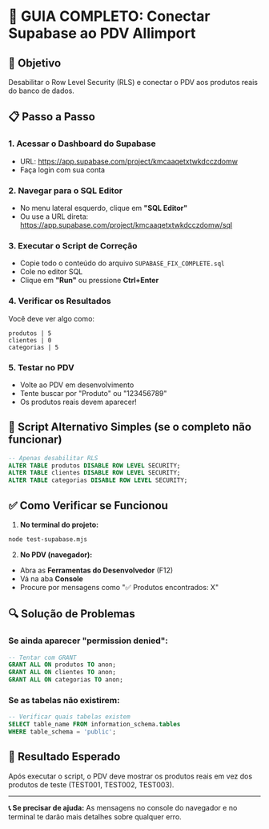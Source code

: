 # 🔧 GUIA COMPLETO: Conectar Supabase ao PDV Allimport

## 🎯 Objetivo
Desabilitar o Row Level Security (RLS) e conectar o PDV aos produtos reais do banco de dados.

## 📋 Passo a Passo

### 1. **Acessar o Dashboard do Supabase**
- URL: https://app.supabase.com/project/kmcaaqetxtwkdcczdomw
- Faça login com sua conta

### 2. **Navegar para o SQL Editor**
- No menu lateral esquerdo, clique em **"SQL Editor"**
- Ou use a URL direta: https://app.supabase.com/project/kmcaaqetxtwkdcczdomw/sql

### 3. **Executar o Script de Correção**
- Copie todo o conteúdo do arquivo `SUPABASE_FIX_COMPLETE.sql`
- Cole no editor SQL
- Clique em **"Run"** ou pressione **Ctrl+Enter**

### 4. **Verificar os Resultados**
Você deve ver algo como:
```
produtos | 5
clientes | 0
categorias | 5
```

### 5. **Testar no PDV**
- Volte ao PDV em desenvolvimento
- Tente buscar por "Produto" ou "123456789"
- Os produtos reais devem aparecer!

## 🚨 **Script Alternativo Simples** (se o completo não funcionar)

```sql
-- Apenas desabilitar RLS
ALTER TABLE produtos DISABLE ROW LEVEL SECURITY;
ALTER TABLE clientes DISABLE ROW LEVEL SECURITY;
ALTER TABLE categorias DISABLE ROW LEVEL SECURITY;
```

## ✅ **Como Verificar se Funcionou**

1. **No terminal do projeto:**
```bash
node test-supabase.mjs
```

2. **No PDV (navegador):**
- Abra as **Ferramentas do Desenvolvedor** (F12)
- Vá na aba **Console**
- Procure por mensagens como "✅ Produtos encontrados: X"

## 🔍 **Solução de Problemas**

### Se ainda aparecer "permission denied":
```sql
-- Tentar com GRANT
GRANT ALL ON produtos TO anon;
GRANT ALL ON clientes TO anon;
GRANT ALL ON categorias TO anon;
```

### Se as tabelas não existirem:
```sql
-- Verificar quais tabelas existem
SELECT table_name FROM information_schema.tables 
WHERE table_schema = 'public';
```

## 🎉 **Resultado Esperado**
Após executar o script, o PDV deve mostrar os produtos reais em vez dos produtos de teste (TEST001, TEST002, TEST003).

---
**📞 Se precisar de ajuda:** As mensagens no console do navegador e no terminal te darão mais detalhes sobre qualquer erro.
